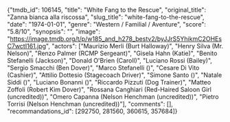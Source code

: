 {"tmdb_id": 106145, "title": "White Fang to the Rescue", "original_title": "Zanna bianca alla riscossa", "slug_title": "white-fang-to-the-rescue", "date": "1974-01-01", "genre": "Western / Familial / Aventure", "score": "5.8/10", "synopsis": "", "image": "https://image.tmdb.org/t/p/w185_and_h278_bestv2/byJJrS5YhikmC2OHEsC7wctI161.jpg", "actors": ["Maurizio Merli (Burt Halloway)", "Henry Silva (Mr. Nelson)", "Renzo Palmer (RCMP Sergeant)", "Gisela Hahn (Katie)", "Benito Stefanelli (Jackson)", "Donald O'Brien (Caroll)", "Luciano Rossi (Bailey)", "Sergio Smacchi (Ben Dover)", "Marco Stefanelli ()", "Cesare Di Vito (Cashier)", "Attilio Dottesio (Stagecoach Driver)", "Simone Santo ()", "Natale Siddi ()", "Luciano Bonanni ()", "Riccardo Pizzuti (Dog Trainer)", "Matteo Zoffoli (Robert Kim Dover)", "Rossana Canghiari (Red-Haired Saloon Girl (uncredited))", "Omero Capanna (Nelson Henchman (uncredited))", "Pietro Torrisi (Nelson Henchman (uncredited))"], "comments": [], "recommandations_id": [292750, 281560, 360615, 357684]}